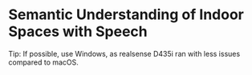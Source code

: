 # Semantic Understanding of Indoor Spaces with Speech

Tip: If possible, use Windows, as realsense D435i ran with less issues compared to macOS.
